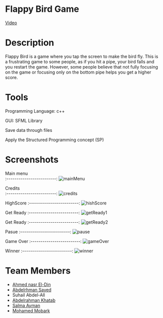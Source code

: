 # Flappy Bird Game
 [Video](https://www.youtube.com/watch?v=RitLsQ28tWU&list=PLNukXZDkTp4O09tJip8V577drkjOFt2N_)
# Description

Flappy Bird is a game where you tap the screen to make the bird fly. This is a frustrating game to some people, as if you hit a pipe, your bird falls and you restart the game. However, some people believe that not fully focusing on the game or focusing only on the bottom pipe helps you get a higher score. 

# Tools 
Programming Language: c++

GUI: SFML Library

Save data through files

Apply the Structured Programming concept (SP)

# Screenshots
Main menu                  
:-------------------------:
![mainMenu](https://user-images.githubusercontent.com/99830416/167462183-ad285a22-bfa6-4202-a090-803253f7c901.png)

Credits                 
:-------------------------:
![credits](https://user-images.githubusercontent.com/99830416/167462358-99c73133-17de-4a77-8246-9f51e98b6568.png)


HighScore 
:-------------------------:
![hishScore](https://user-images.githubusercontent.com/99830416/167462515-5d9a6fe2-1f32-4586-87ec-8796e512097f.png)


Get Ready 
:-------------------------:
![getReady1](https://user-images.githubusercontent.com/99830416/167462540-3c3296ab-ec5b-4127-9a7f-acd3556e23a0.png)

Get Ready
:-------------------------:
![getReady2](https://user-images.githubusercontent.com/99830416/167462572-0288a975-ab73-4faf-b811-1b3d9aeb147d.png)


Pasue
:-------------------------:
![pause](https://user-images.githubusercontent.com/99830416/167462583-bf44aa1c-a493-43f6-b1a8-38b78f828ef1.png)


Game Over 
:-------------------------:
![gameOver](https://user-images.githubusercontent.com/99830416/167462606-f055c688-99f8-4e98-bb0a-d7c9f412a1fd.png)


Winner
:-------------------------:
![winner](https://user-images.githubusercontent.com/99830416/167462616-badcc14f-9f49-4226-91c8-765409427f21.png)


# Team Members
- [Ahmed nasr El-Din](https://github.com/Ahmed-Naserelden)
- [Abdelrhman Sayed](https://github.com/Abdelrhman-Sayed70)   
- Suhail Abdel-All               
- [Abdelrahman Khatab](https://github.com/AbdelrahmanKhatab9)
- [Salma Ayman](https://github.com/SalmaAlassal)
- [Mohamed Mobark](https://github.com/mohammadmobaraki)      
